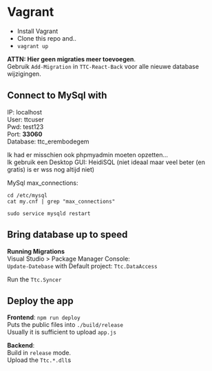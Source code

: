 Vagrant
=======

- Install Vagrant
- Clone this repo and..
- `vagrant up`

**ATTN: Hier geen migraties meer toevoegen**.  
Gebruik `Add-Migration` in `TTC-React-Back` voor alle nieuwe database wijzigingen.

Connect to MySql with
---------------------

IP: localhost  
User: ttcuser  
Pwd: test123  
Port: **33060**  
Database: ttc_erembodegem  

Ik had er misschien ook phpmyadmin moeten opzetten...  
Ik gebruik een Desktop GUI: HeidiSQL (niet ideaal maar veel beter (en gratis) is er wss nog altijd niet)

MySql max_connections:  
```
cd /etc/mysql
cat my.cnf | grep "max_connections"

sudo service mysqld restart
```

Bring database up to speed
--------------------------
**Running Migrations**  
Visual Studio > Package Manager Console:  
`Update-Datebase` with Default project: `Ttc.DataAccess`

Run the `Ttc.Syncer`

Deploy the app
--------------
**Frontend**: `npm run deploy`  
Puts the public files into `./build/release`  
Usually it is sufficient to upload `app.js`

**Backend**:  
Build in `release` mode.  
Upload the `Ttc.*.dll`s